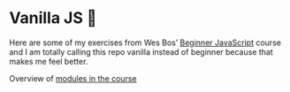 
# Vanilla JS 🍦

Here are some of my exercises from Wes Bos’ [Beginner JavaScript](beginnerjavascript.com/) course and I am totally calling this repo vanilla instead of beginner because that makes me feel better.

Overview of [modules in the course](https://beginnerjavascript.com#videos)